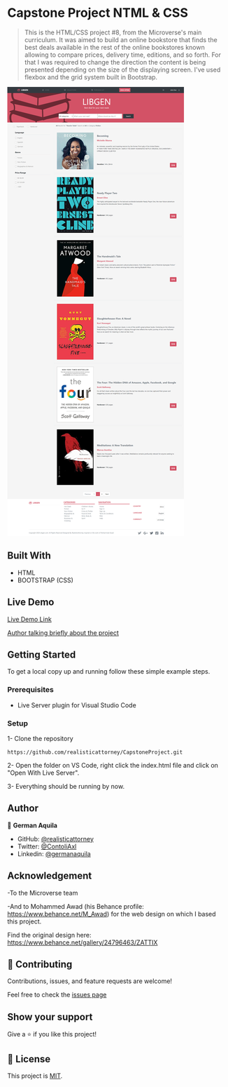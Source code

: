 # Capstone Project NTML & CSS

> This is the HTML/CSS project #8, from the Microverse's main curriculum. It was aimed to build an online bookstore that finds the best deals available in the rest of the online bookstores known allowing to compare prices, delivery time, editions, and so forth. For that I was required to change the direction the content is being presented depending on the size of the displaying screen. I've used flexbox and the grid system built in Bootstrap.

![screenshot](./img/screenshot2.png)

## Built With

- HTML
- BOOTSTRAP (CSS)

## Live Demo

[Live Demo Link](https://raw.githack.com/realisticattorney/CapstoneProject/feature/index.html) 

[Author talking briefly about the project](https://www.loom.com/share/93459d0c233d4624b21ec3d689759730)

## Getting Started

To get a local copy up and running follow these simple example steps.

### Prerequisites

- Live Server plugin for Visual Studio Code 

### Setup

1- Clone the repository
```
https://github.com/realisticattorney/CapstoneProject.git
```

2- Open the folder on VS Code, right click the index.html file and click on "Open With Live Server".

3- Everything should be running by now. 


## Author

👤 **German Aquila** 
- GitHub: [@realisticattorney](https://github.com/realisticattorney) 
- Twitter: [@ContoliAxl](https://www.twitter.com/contoliaxl)
- Linkedin: [@germanaquila](https://www.linkedin.com/in/german-aquila-55a9171b5/)  

## Acknowledgement

-To the Microverse team

-And to Mohammed Awad (his Behance profile: https://www.behance.net/M_Awad) for the web design on which I based this project.

Find the original design here: https://www.behance.net/gallery/24796463/ZATTIX


## 🤝 Contributing

Contributions, issues, and feature requests are welcome!

Feel free to check the [issues page](https://github.com/realisticattorney/CapstoneProject/issues)

## Show your support

Give a ⭐️ if you like this project!

## 📝 License

This project is [MIT](./LICENSE).

